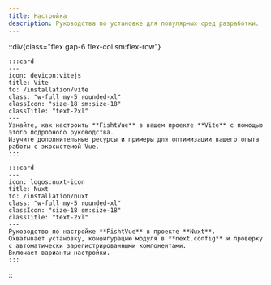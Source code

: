 ```yaml
---
title: Настройка
description: Руководства по установке для популярных сред разработки.
---
```


::div{class="flex gap-6 flex-col sm:flex-row"}

    :::card
    ---
    icon: devicon:vitejs
    title: Vite
    to: /installation/vite
    class: "w-full my-5 rounded-xl"
    classIcon: "size-18 sm:size-18"
    classTitle: "text-2xl"
    ---
    Узнайте, как настроить **FishtVue** в вашем проекте **Vite** с помощью этого подробного руководства.
    Изучите дополнительные ресурсы и примеры для оптимизации вашего опыта работы с экосистемой Vue.
    :::

    :::card
    ---
    icon: logos:nuxt-icon
    title: Nuxt
    to: /installation/nuxt
    class: "w-full my-5 rounded-xl"
    classIcon: "size-18 sm:size-18"
    classTitle: "text-2xl"
    ---
    Руководство по настройке **FishtVue** в проекте **Nuxt**.
    Охватывает установку, конфигурацию модуля в **next.config** и проверку с автоматически зарегистрированными компонентами.
    Включает варианты настройки.
    :::

::
